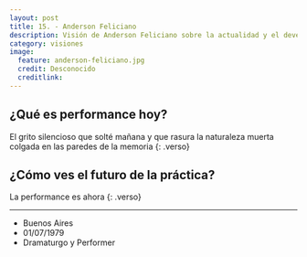 ```yaml
---
layout: post
title: 15. - Anderson Feliciano
description: Visión de Anderson Feliciano sobre la actualidad y el devenir de la performance.
category: visiones
image:
  feature: anderson-feliciano.jpg
  credit: Desconocido
  creditlink:
---
```


## ¿Qué es performance hoy?

El grito silencioso
que solté mañana
y que rasura la naturaleza muerta
colgada en las paredes
de la memoria
{: .verso}

## ¿Cómo ves el futuro de la práctica?

La
                                   performance
es                                                                                                                           ahora
{: .verso}

---

* Buenos Aires
* 01/07/1979
* Dramaturgo y Performer

